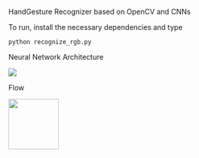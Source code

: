 HandGesture Recognizer based on OpenCV and CNNs

To run, install the necessary dependencies and type

`python recognize_rgb.py`


Neural Network Architecture

<img src="images/6.jpg"/>

Flow

<img src="images/6.jpg" width="100" height="100"/>